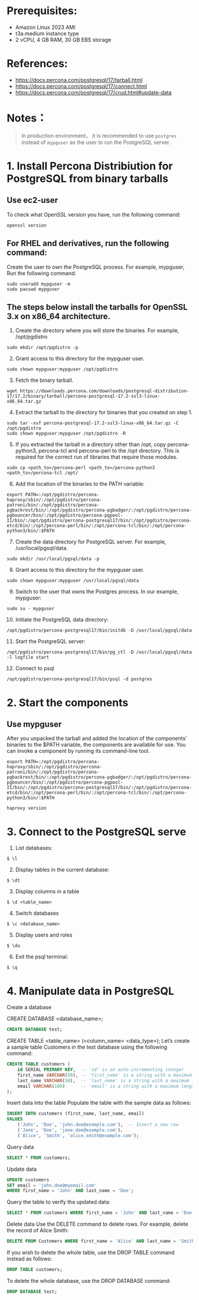 # Prerequisites:
- Amazon Linux 2023 AMI
- t3a.medium instance type
- 2 vCPU, 4 GB RAM, 30 GB EBS storage

# References:
- https://docs.percona.com/postgresql/17/tarball.html
- https://docs.percona.com/postgresql/17/connect.html
- https://docs.percona.com/postgresql/17/crud.html#update-data

# Notes：
>In production environment， it is recommended to use `postgres` instead of `mypguser` as the user to run the PostgreSQL server.

  
# 1. Install Percona Distribiution for PostgreSQL from binary tarballs

## Use ec2-user
To check what OpenSSL version you have, run the following command:
```shell
openssl version
```

## For RHEL and derivatives, run the following command:
Create the user to own the PostgreSQL process. For example, mypguser, Run the following command:
```shell
sudo useradd mypguser -m
sudo passwd mypguser
```

## The steps below install the tarballs for OpenSSL 3.x on x86_64 architecture.

1. Create the directory where you will store the binaries. For example, /opt/pgdistro
```shell
sudo mkdir /opt/pgdistro -p
```

2. Grant access to this directory for the mypguser user.
```shell
sudo chown mypguser:mypguser /opt/pgdistro
```

3. Fetch the binary tarball.
```shell
wget https://downloads.percona.com/downloads/postgresql-distribution-17/17.2/binary/tarball/percona-postgresql-17.2-ssl3-linux-x86_64.tar.gz
```

4. Extract the tarball to the directory for binaries that you created on step 1.
```shell
sudo tar -xvf percona-postgresql-17.2-ssl3-linux-x86_64.tar.gz -C /opt/pgdistro
sudo chown mypguser:mypguser /opt/pgdistro -R
```

5. If you extracted the tarball in a directory other than /opt, copy percona-python3, percona-tcl and percona-perl to the /opt directory. This is required for the correct run of libraries that require those modules.
```shell
sudo cp <path_to>/percona-perl <path_to>/percona-python3 <path_to>/percona-tcl /opt/
```

6. Add the location of the binaries to the PATH variable:
```shell
export PATH=:/opt/pgdistro/percona-haproxy/sbin/:/opt/pgdistro/percona-patroni/bin/:/opt/pgdistro/percona-pgbackrest/bin/:/opt/pgdistro/percona-pgbadger/:/opt/pgdistro/percona-pgbouncer/bin/:/opt/pgdistro/percona-pgpool-II/bin/:/opt/pgdistro/percona-postgresql17/bin/:/opt/pgdistro/percona-etcd/bin/:/opt/percona-perl/bin/:/opt/percona-tcl/bin/:/opt/percona-python3/bin/:$PATH
```

7. Create the data directory for PostgreSQL server. For example, /usr/local/pgsql/data.
```shell
sudo mkdir /usr/local/pgsql/data -p
```

8. Grant access to this directory for the mypguser user.
```shell
sudo chown mypguser:mypguser /usr/local/pgsql/data
```

9. Switch to the user that owns the Postgres process. In our example, mypguser:
```shell
sudo su - mypguser
```

10. Initiate the PostgreSQL data directory:
```shell
/opt/pgdistro/percona-postgresql17/bin/initdb -D /usr/local/pgsql/data
```

11. Start the PostgreSQL server:
```shell
/opt/pgdistro/percona-postgresql17/bin/pg_ctl -D /usr/local/pgsql/data -l logfile start
```

12. Connect to psql
```shell
/opt/pgdistro/percona-postgresql17/bin/psql -d postgres
```
# 2. Start the components

## Use mypguser

After you unpacked the tarball and added the location of the components’ binaries to the $PATH variable, the components are available for use. You can invoke a component by running its command-line tool.

```shell
export PATH=:/opt/pgdistro/percona-haproxy/sbin/:/opt/pgdistro/percona-patroni/bin/:/opt/pgdistro/percona-pgbackrest/bin/:/opt/pgdistro/percona-pgbadger/:/opt/pgdistro/percona-pgbouncer/bin/:/opt/pgdistro/percona-pgpool-II/bin/:/opt/pgdistro/percona-postgresql17/bin/:/opt/pgdistro/percona-etcd/bin/:/opt/percona-perl/bin/:/opt/percona-tcl/bin/:/opt/percona-python3/bin/:$PATH

haproxy version
```

# 3. Connect to the PostgreSQL serve

 1. List databases:
```
$ \l
```

2. Display tables in the current database:
```
$ \dt
```

3. Display columns in a table
```
$ \d <table_name>
```

4. Switch databases
```
$ \c <database_name>
```

5. Display users and roles
```
$ \du
```

6. Exit the psql terminal:
```
$ \q
```

# 4. Manipulate data in PostgreSQL
Create a database

CREATE DATABASE <database_name>;
```sql
CREATE DATABASE test;
```

CREATE TABLE <table_name> (<column_name> <data_type>);
Let’s create a sample table Customers in the test database using the following command:

```sql
CREATE TABLE customers (
    id SERIAL PRIMARY KEY,  -- 'id' is an auto-incrementing integer
    first_name VARCHAR(50), -- 'first_name' is a string with a maximum length of 50 characters
    last_name VARCHAR(50),  -- 'last_name' is a string with a maximum length of 50 characters
    email VARCHAR(100)      -- 'email' is a string with a maximum length of 100 characters
);
```

Insert data into the table
Populate the table with the sample data as follows:
```sql
INSERT INTO customers (first_name, last_name, email)
VALUES
    ('John', 'Doe', 'john.doe@example.com'),  -- Insert a new row
    ('Jane', 'Doe', 'jane.doe@example.com')，
    ('Alice', 'Smith', 'alice.smith@example.com');
```

Query data
```sql
SELECT * FROM customers;
```

Update data
```sql
UPDATE customers
SET email = 'john.doe@myemail.com'
WHERE first_name = 'John' AND last_name = 'Doe';
```

Query the table to verify the updated data:
```sql
SELECT * FROM customers WHERE first_name = 'John' AND last_name = 'Doe';
```

Delete data
Use the DELETE command to delete rows. For example, delete the record of Alice Smith:
```sql
DELETE FROM Customers WHERE first_name = 'Alice' AND last_name = 'Smith';
```

If you wish to delete the whole table, use the DROP TABLE command instead as follows:
```sql
DROP TABLE customers;
```

To delete the whole database, use the DROP DATABASE command:
```sql
DROP DATABASE test;
```
